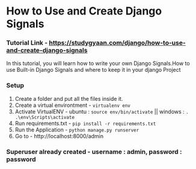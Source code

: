 # How to Use and Create Django Signals

### Tutorial Link - https://studygyaan.com/django/how-to-use-and-create-django-signals

In this tutorial, you will learn how to write your own Django Signals.How to use Built-in Django Signals and where to keep it in your django Project

### Setup
1. Create a folder and put all the files inside it.
2. Create a virtual environtment - `virtualenv env`
3. Activate VirtualENV - ubuntu : `source env/bin/activate` || windows : `. .\env\Scripts\activate`
4. Run requirements.txt - `pip install -r requirements.txt`
5. Run the Application - `python manage.py runserver`
6. Go to - http://localhost:8000/admin

### Superuser already created - username : admin, password : password
